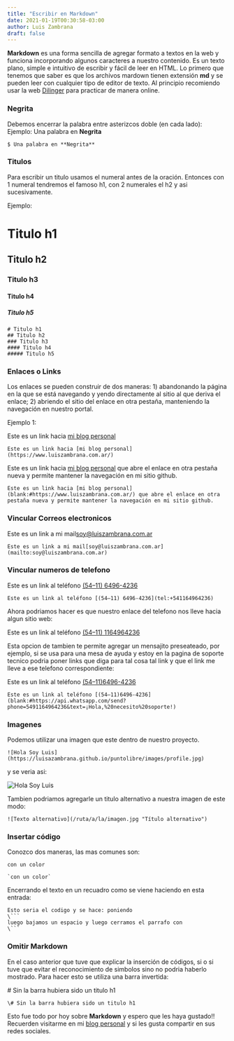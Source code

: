 ```yaml
---
title: "Escribir en Markdown"
date: 2021-01-19T00:30:58-03:00
author: Luis Zambrana
draft: false
---
```



**Markdown** es una forma sencilla de agregar formato a textos en la web y funciona incorporando algunos caracteres a nuestro contenido. Es un texto plano, simple e intuitivo de escribir y fácil de leer en HTML.
Lo primero que tenemos que saber es que los archivos mardown tienen extensión **md** y se pueden leer con cualquier tipo de editor de texto. Al principio recomiendo usar la web [Dilinger](blank:#https://dillinger.io/) para practicar de manera online.

### Negrita
Debemos encerrar la palabra entre asterizcos doble (en cada lado):
Ejemplo:
Una palabra en **Negrita**
```
$ Una palabra en **Negrita**
```
### Titulos

Para escribir un titulo usamos el numeral antes de la oración. Entonces con 1 numeral tendremos el famoso h1, con 2 numerales el h2 y asi sucesivamente.

Ejemplo:

# Titulo h1
## Titulo h2
### Titulo h3
#### Titulo h4
##### Titulo h5
```
# Titulo h1
## Titulo h2
### Titulo h3
#### Titulo h4
##### Titulo h5
```

### Enlaces o Links

Los enlaces se pueden construir de dos maneras: 1) abandonando la página en la que se está navegando y yendo directamente al sitio al que deriva el enlace; 2) abriendo el sitio del enlace en otra pestaña, manteniendo la navegación en nuestro portal.

Ejemplo 1:

Este es un link hacia [mi blog personal](https://www.luiszambrana.com.ar/)

```
Este es un link hacia [mi blog personal](https://www.luiszambrana.com.ar/)
```

Este es un link hacia [mi blog personal](blank:#https://www.luiszambrana.com.ar/) que abre el enlace en otra pestaña nueva y permite mantener la navegación en mi sitio github.

```
Este es un link hacia [mi blog personal](blank:#https://www.luiszambrana.com.ar/) que abre el enlace en otra pestaña nueva y permite mantener la navegación en mi sitio github.

```
### Vincular Correos electronicos

 Este es un link a mi mail[soy@luiszambrana.com.ar](mailto:soy@luiszambrana.com.ar)

```
Este es un link a mi mail[soy@luiszambrana.com.ar](mailto:soy@luiszambrana.com.ar)
```

### Vincular numeros de telefono

Este es un link al teléfono [(54–11) 6496-4236](tel:+541164964236)
```
Este es un link al teléfono [(54–11) 6496-4236](tel:+541164964236)
```
Ahora podriamos hacer es que nuestro enlace del telefono nos lleve hacia algun sitio web:

Este es un link al teléfono [(54–11) 1164964236](blank:#https://api.whatsapp.com/send?phone=541164964236)


Esta opcion de tambien te permite agregar un mensajito preseateado, por ejemplo, si se usa para una mesa de ayuda y estoy en la pagina de soporte tecnico podria poner links que diga para tal cosa tal link y que el link me lleve a ese telefono correspondiente:

Este es un link al teléfono [(54–11)6496-4236](blank:#https://api.whatsapp.com/send?phone=5491164964236&text=¡Hola,%20necesito%20soporte!)

```
Este es un link al teléfono [(54–11)6496-4236](blank:#https://api.whatsapp.com/send?phone=5491164964236&text=¡Hola,%20necesito%20soporte!)

```

### Imagenes

Podemos utilizar una imagen que este dentro de nuestro proyecto.

```
![Hola Soy Luis](https://luisazambrana.github.io/puntolibre/images/profile.jpg)
```
y se veria asi:

![Hola Soy Luis](https://luisazambrana.github.io/puntolibre/images/profile.jpg)

Tambien podriamos agregarle un titulo alternativo a nuestra imagen de este modo:
```
![Texto alternativo](/ruta/a/la/imagen.jpg "Título alternativo")
```

### Insertar código

Conozco dos maneras, las mas comunes son:

`con un color`
```
`con un color`
```
Encerrando el texto en un recuadro como se viene haciendo en esta entrada:
```
Esto seria el codigo y se hace: poniendo 
\``` 
luego bajamos un espacio y luego cerramos el parrafo con 
\```
```

### Omitir Markdown

En el caso anterior que tuve que explicar la inserción de códigos, si o si tuve que evitar el reconocimiento de simbolos sino no podria haberlo mostrado.
Para hacer esto se utiliza una barra invertida:

\# Sin la barra hubiera sido un titulo h1

```
\# Sin la barra hubiera sido un titulo h1
```

Esto fue todo por hoy sobre **Markdown** y espero que les haya gustado!! Recuerden visitarme en mi [blog personal](blank:#https://luiszambrana.com.ar/) y si les gusta compartir en sus redes sociales.
